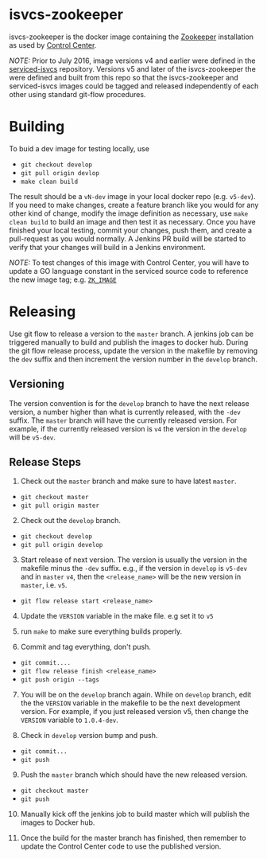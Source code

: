 # isvcs-zookeeper
isvcs-zookeeper is the docker image containing the [Zookeeper](https://zookeeper.apache.org/)
installation as used by [Control Center](https://github.com/control-center/serviced).

*NOTE:* Prior to July 2016, image versions v4 and earlier were defined in the
[serviced-isvcs](http://github.com/control-center/serviced-isvcs) repository.
Versions v5 and later of the isvcs-zookeeper the were defined and built from
this repo so that the isvcs-zookeeper and serviced-isvcs images could be
tagged and released independently of each other using standard git-flow procedures.


# Building
To buid a dev image for testing locally, use
  * `git checkout develop`
  * `git pull origin devlop`
  * `make clean build`

The result should be a `vN-dev` image in your local docker repo (e.g. `v5-dev`).   If you need to make changes, create
a feature branch like you would for any other kind of change, modify the image definition as necessary, use `make clean build` to
build an image and then test it as necessary.   Once you have finished your local testing, commit your changes, push them,
and create a pull-request as you would normally. A Jenkins PR build will be started to verify that your changes will build in
a Jenkins environment.

*NOTE:* To test changes of this image with Control Center, you will have to update a
GO language constant in the serviced source code to reference the new image tag; e.g.
[`ZK_IMAGE`](https://github.com/control-center/serviced/blob/1.1.6/isvcs/isvc.go#L29)

# Releasing
Use git flow to release a version to the `master` branch. A jenkins job can be triggered manually to build and publish the
images to docker hub.  During the git flow release process, update the version in the makefile by removing the `dev`
suffix and then increment the version number in the `develop` branch.

## Versioning

The version convention is for the `develop` branch to have the next release version, a number higher than what is
 currently released, with the `-dev` suffix. The `master` branch will have the currently released version.  For
 example, if the currently released version is `v4` the version in the `develop` will be `v5-dev`.

## Release Steps

1. Check out the `master` branch and make sure to have latest `master`.
  * `git checkout master`
  * `git pull origin master`

2. Check out the `develop` branch.
  * `git checkout develop`
  * `git pull origin develop`

3. Start release of next version. The version is usually the version in the makefile minus the `-dev` suffix.  e.g., if the version
  in `develop` is `v5-dev` and in `master` `v4`, then the
  `<release_name>` will be the new version in `master`, i.e. `v5`.
  *  `git flow release start <release_name>`

4. Update the `VERSION` variable in the make file. e.g set it to `v5`

5. run `make` to make sure everything builds properly.

6. Commit and tag everything, don't push.
  * `git commit....`
  * `git flow release finish <release_name>`
  * `git push origin --tags`

7. You will be on the `develop` branch again. While on `develop` branch, edit the the `VERSION` variable in the makefile to
be the next development version. For example, if you just released version v5, then change the `VERSION` variable to
`1.0.4-dev`.

8. Check in `develop` version bump and push.
  * `git commit...`
  * `git push`

9. Push the `master` branch which should have the new released version.
  * `git checkout master`
  * `git push`

10. Manually kick off the jenkins job to build master which will publish the images to Docker hub.

11. Once the build for the master branch has finished, then remember to update the Control Center code to use the published version.
